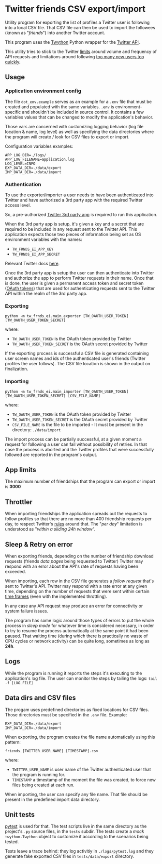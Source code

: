 # Twitter friends CSV export/import

Utility program for exporting the list of profiles a Twitter user is following into a local CSV file. 
That CSV file can then be used to import the followees (known as "*friends*") into another Twitter account. 

This program uses the [Twython](https://twython.readthedocs.io) Python wrapper for the 
[Twitter API](https://developer.twitter.com/en/docs).

This utility tries to stick to the Twitter [limits](https://developer.twitter.com/en/docs/twitter-api/v1/rate-limits) 
around volume and frequency of API requests and limitations around following 
[too many new users too quickly](http://support.twitter.com/articles/66885-i-can-t-follow-people-follow-limits).   

## Usage

### Application environment config

The file `dot_env.example` serves as an example for a `.env` file that must be created and populated with the same
variables. `.env` is environment-specific and shouldn't be included in source control. It  contains a few variables 
values that can be changed to modify the application's behavior. 

Those vars are concerned with customizing logging behavior (log file location & name, log level) as well as 
specifying the data directories where the program will create / look for CSV files to export or import.

Configuration variables examples:
```
APP_LOG_DIR=./logs/
APP_LOG_FILENAME=application.log
LOG_LEVEL=INFO
EXP_DATA_DIR=./data/export
IMP_DATA_DIR=./data/import
```  

### Authentication

To use the exporter/importer a user needs to have been authenticated into Twitter and have authorized a 3rd party app
with the required Twitter access level.

So, a pre-authorized [Twitter 3rd party app](https://developer.twitter.com/en/docs/apps/overview) is 
required to run this application.  

When the 3rd party app is setup, it's given a key and a secret that are required to be included in any request
sent to the Twitter API. This application expects those two pieces of information being set as OS environment
variables with the names:
  - `TW_FRNDS_EI_APP_KEY`
  - `TW_FRNDS_EI_APP_SECRET`

Relevant Twitter docs 
[here](https://developer.twitter.com/en/docs/authentication/oauth-1-0a/obtaining-user-access-tokens).

Once the 3rd party app is setup the user can then authenticate into Twitter and authorize the app to perform
Twitter requests in their name. Once that is done, the user is given a permanent access token and secret token 
([OAuth tokens](https://www.oauth.com/oauth2-servers/access-tokens/)) that are used for authenticating 
requests sent to the Twitter API within the realm of the 3rd party app. 

### Exporting

```
python -m tw_frnds_ei.main_exporter [TW_OAUTH_USER_TOKEN] [TW_OAUTH_USER_TOKEN_SECRET] 
``` 
where:
 - `TW_OAUTH_USER_TOKEN` is the OAuth token provided by Twitter 
 - `TW_OAUTH_USER_TOKEN_SECRET` is the OAuth secret provided by Twitter

If the exporting process is successful a CSV file is generated containing user screen names and ids of
the authenticated user's friends (Twitter profiles the user follows). The CSV file location is shown 
in the output on finalization.


### Importing

```
python -m tw_frnds_ei.main_importer [TW_OAUTH_USER_TOKEN] [TW_OAUTH_USER_TOKEN_SECRET] [CSV_FILE_NAME] 
``` 
where:
 - `TW_OAUTH_USER_TOKEN` is the OAuth token provided by Twitter 
 - `TW_OAUTH_USER_TOKEN_SECRET` is the OAuth secret provided by Twitter
 - `CSV_FILE_NAME` is the file to be imported - It must be present in the directory: `./data/import`

The import process can be partially successful, at a given moment a request for following a user
can fail without possibility of retries. In that case the process is aborted and the Twitter
profiles that were successfully followed are reported in the program's output.

## App limits

The maximum number of friendships that the program can export or import is **3000**

## Throttler

When importing friendships the application spreads out the requests to follow profiles so that there are no more than
400 friendship requests per day, to respect Twitter's
 [rules](https://help.twitter.com/en/using-twitter/twitter-follow-limit) around that. The "*per day*" limitation
 is understood as "*within a sliding 24h window*".   

## Sleep & Retry on error

When exporting friends, depending on the number of friendship download requests (friends *data pages* 
being requested to Twitter) Twitter may respond with an error about the API's rate of requests having been 
exceeded. 

When importing, each row in the CSV file generates a *follow request* that's sent to 
Twitter's API. Twitter may respond with a rate error at any given time, depending on the number
of requests that were sent within certain
 [time frames](https://developer.twitter.com/en/docs/twitter-api/v1/rate-limits) (even with the implemented
 throttling).  

In any case any API request may produce an error for connectivity or system failure issues.

The program has some logic around those types of errors to put the whole process in *sleep mode* for whatever 
time is considered necessary, in order to try to resume the process automatically at the same point it
had been paused. That waiting time (during which there is practically no waste of CPU cycles or network activity) 
can be quite long, sometimes as long as **24h**.   


## Logs

While the program is running it reports the steps it's executing to the application's log file. 
The user can monitor the steps by tailing the logs: `tail -f [LOG_FILE]` 


## Data dirs and CSV files

The progam uses predefined directories as fixed locations for CSV files. Those directories must be specified in the
`.env` file. Example:
 
```
EXP_DATA_DIR=./data/export
IMP_DATA_DIR=./data/import
```

When exporting, the program creates the file name automatically using this pattern: 
```
friends_[TWITTER_USER_NAME]_[TIMESTAMP].csv
```
where:
 - `TWITTER_USER_NAME` is user name of the Twitter authenticated user that the program is running for. 
 - `TIMESTAMP` a timestamp of the moment the file was created, to force new files being created at each run.

When importing, the user can specify any file name. That file should be present in the predefined import data directory.

## Unit tests

[pytest](https://pytest.org) is used for that. The test scripts live in the same directory as 
the project's `.py` source files, in the `tests` subdir. The tests create a *mock* `twython.Twython` 
object to customize it according to the scenarios being tested. 

Tests leave a trace behind: they log activitiy in `./logs/pytest.log` and they generate fake 
exported CSV files in `tests/data/export` directory. 

